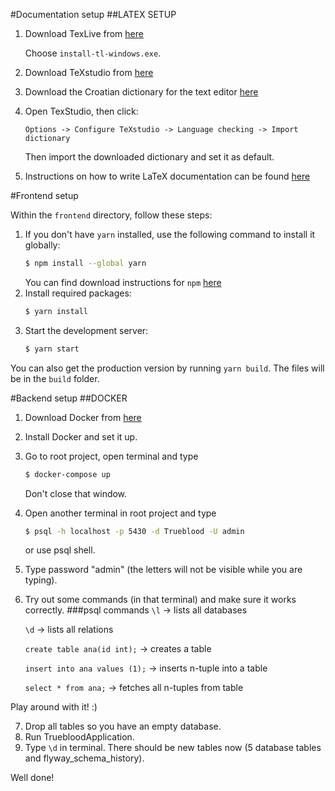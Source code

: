 #Documentation setup
##LATEX SETUP

1. Download TexLive from [here](https://tug.org/texlive/acquire-netinstall.html)

   Choose `install-tl-windows.exe`.

2. Download TeXstudio from [here](https://www.texstudio.org/)
3. Download the Croatian dictionary for the text editor [here](https://extensions.openoffice.org/en/project/croatian-dictionary-and-hyphenation-patterns)
4. Open TexStudio, then click:

   `Options -> Configure TeXstudio -> Language checking -> Import dictionary`

   Then import the downloaded dictionary and set it as default.
5. Instructions on how to write LaTeX documentation can be found [here](https://www.fer.unizg.hr/_download/repository/LaTeX-upute.pdf)


#Frontend setup

Within the `frontend` directory, follow these steps:

1. If you don't have `yarn` installed, use the following command to install it globally:
   ```bash
   $ npm install --global yarn
   ```   
   You can find download instructions for `npm` [here](https://docs.npmjs.com/downloading-and-installing-node-js-and-npm)
2. Install required packages:
   ```bash
   $ yarn install
   ```
3. Start the development server:
   ```bash
   $ yarn start
   ```

You can also get the production version by running `yarn build`. The files will be in the `build` folder.



#Backend setup
##DOCKER

1. Download Docker from [here](https://hub.docker.com/editions/community/docker-ce-desktop-windows/)
2. Install Docker and set it up.
3. Go to root project, open terminal and type
      ```bash 
   $ docker-compose up
     ```
   Don't close that window.
4. Open another terminal in root project and type 
      ```bash 
   $ psql -h localhost -p 5430 -d Trueblood -U admin
     ```
   or use psql shell.
5. Type password "admin" (the letters will not be visible while you are typing).
6. Try out some commands (in that terminal) and make sure it works correctly.
   ###psql commands
      `\l` -> lists all databases
   
      `\d` -> lists all relations
   
      `create table ana(id int);` -> creates a table
   
      `insert into ana values (1);` -> inserts n-tuple into a table
   
      `select * from ana;` -> fetches all n-tuples from table
   
   
Play around with it! :)

7. Drop all tables so you have an empty database.
8. Run TruebloodApplication.
9. Type `\d` in terminal. There should be new tables now (5 database tables and flyway_schema_history).

Well done!